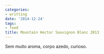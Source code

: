 ```yaml
---
categories:
- writting
date: '2014-12-24'
tags:
- food
title: Mountain Hector Sauvignon Blanc 2013
---
```


Sem muito aroma, corpo azedo, curioso.